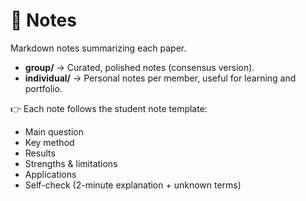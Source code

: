 # 📂 Notes

Markdown notes summarizing each paper.

- **group/** → Curated, polished notes (consensus version).
- **individual/** → Personal notes per member, useful for learning and portfolio.

👉 Each note follows the student note template:

- Main question
- Key method
- Results
- Strengths & limitations
- Applications
- Self-check (2-minute explanation + unknown terms)
